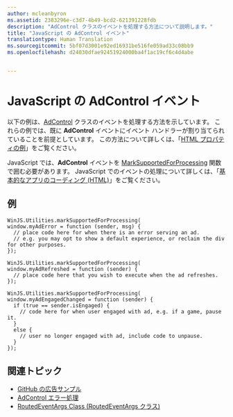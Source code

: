```yaml
---
author: mcleanbyron
ms.assetid: 2383296e-c3d7-4b49-bcd2-621391228fdb
description: "AdControl クラスのイベントを処理する方法について説明します。"
title: "JavaScript の AdControl イベント"
translationtype: Human Translation
ms.sourcegitcommit: 5bf07d3001e92ed16931be516fe059ad33c08bb9
ms.openlocfilehash: d24030dfae92451924000ba4f1ac19cf6c4d4abe


---
```


# JavaScript の AdControl イベント




以下の例は、[AdControl](https://msdn.microsoft.com/library/windows/apps/microsoft.advertising.winrt.ui.adcontrol.aspx) クラスのイベントを処理する方法を示しています。 これらの例では、既に **AdControl** イベントにイベント ハンドラーが割り当てられていることを前提としています。 この方法について詳しくは、「[HTML プロパティの例](html-properties-example.md)」をご覧ください。

JavaScript では、**AdControl** イベントを [MarkSupportedForProcessing](http://msdn.microsoft.com/library/windows/apps/Hh967819.aspx) 関数で囲む必要があります。 JavaScript でのイベントの処理について詳しくは、「[基本的なアプリのコーディング (HTML)](https://msdn.microsoft.com/library/windows/apps/hh780660.aspx#adding-event-handlers)」をご覧ください。

## 例

``` syntax
WinJS.Utilities.markSupportedForProcessing(
window.myAdError = function (sender, msg) {
  // place code here for when there is an error serving an ad.
  // e.g. you may opt to show a default experience, or reclaim the div for other purposes.
});

WinJS.Utilities.markSupportedForProcessing(
window.myAdRefreshed = function (sender) {
  // place code here that you wish to execute when the ad refreshes.
});

WinJS.Utilities.markSupportedForProcessing(
window.myAdEngagedChanged = function (sender) {
  if (true == sender.isEngaged) {
    // code here for when user engaged with ad, e.g. if a game, pause it.
  }
  else {
    // user no longer engaged with ad, include code to unpause.
  }
});
```

## 関連トピック

* [GitHub の広告サンプル](http://aka.ms/githubads)
* [AdControl エラー処理](adcontrol-error-handling.md)
* [RoutedEventArgs Class (RoutedEventArgs クラス)](http://msdn.microsoft.com/library/system.windows.routedeventargs.aspx)

 

 



<!--HONumber=Aug16_HO3-->



